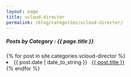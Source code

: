 ```yaml
---
layout: page
title: vcloud-director
permalink: /blog/categories/vcloud-director/
---
```


<h5> Posts by Category : {{ page.title }} </h5>

<div class="card">
{% for post in site.categories.vcloud-director %}
 <li class="category-posts"><span>{{ post.date | date_to_string }}</span> &nbsp; <a href="{{ post.url }}">{{ post.title }}</a></li>
{% endfor %}
</div>